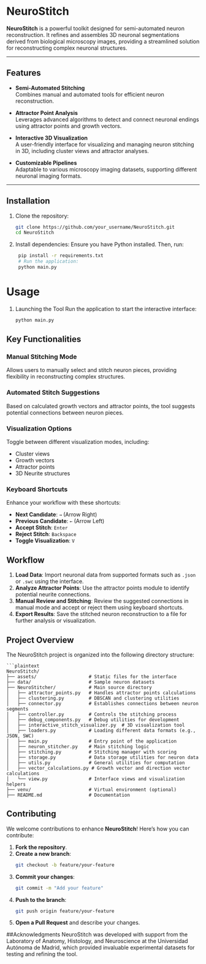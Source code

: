 # NeuroStitch

**NeuroStitch** is a powerful toolkit designed for semi-automated neuron reconstruction. It refines and assembles 3D neuronal segmentations derived from biological microscopy images, providing a streamlined solution for reconstructing complex neuronal structures.

---

## Features

- **Semi-Automated Stitching**  
  Combines manual and automated tools for efficient neuron reconstruction.
  
- **Attractor Point Analysis**  
  Leverages advanced algorithms to detect and connect neuronal endings using attractor points and growth vectors.

- **Interactive 3D Visualization**  
  A user-friendly interface for visualizing and managing neuron stitching in 3D, including cluster views and attractor analyses.

- **Customizable Pipelines**  
  Adaptable to various microscopy imaging datasets, supporting different neuronal imaging formats.

---

## Installation

1. Clone the repository:
   ```bash
   git clone https://github.com/your_username/NeuroStitch.git
   cd NeuroStitch

2. Install dependencies: 
   Ensure you have Python installed. Then, run:
   ```bash
    pip install -r requirements.txt
    # Run the application:
    python main.py

# Usage
  1. Launching the Tool
      Run the application to start the interactive interface:
        ```bash
        python main.py

## Key Functionalities

### Manual Stitching Mode
Allows users to manually select and stitch neuron pieces, providing flexibility in reconstructing complex structures.

### Automated Stitch Suggestions
Based on calculated growth vectors and attractor points, the tool suggests potential connections between neuron pieces.

### Visualization Options
Toggle between different visualization modes, including:
- Cluster views
- Growth vectors
- Attractor points
- 3D Neurite structures

### Keyboard Shortcuts
Enhance your workflow with these shortcuts:
- **Next Candidate**: `→` (Arrow Right)
- **Previous Candidate**: `←` (Arrow Left)
- **Accept Stitch**: `Enter`
- **Reject Stitch**: `Backspace`
- **Toggle Visualization**: `V`

## Workflow

1. **Load Data**: Import neuronal data from supported formats such as `.json` or `.swc` using the interface.
2. **Analyze Attractor Points**: Use the attractor points module to identify potential neurite connections.
3. **Manual Review and Stitching**: Review the suggested connections in manual mode and accept or reject them using keyboard shortcuts.
4. **Export Results**: Save the stitched neuron reconstruction to a file for further analysis or visualization.

## Project Overview

  The NeuroStitch project is organized into the following directory structure:
    
    
    ```plaintext
    NeuroStitch/
    ├── assets/                   # Static files for the interface
    ├── data/                     # Sample neuron datasets
    ├── NeuroStitcher/            # Main source directory
    │   ├── attractor_points.py   # Handles attractor points calculations
    │   ├── clustering.py         # DBSCAN and clustering utilities
    │   ├── connector.py          # Establishes connections between neuron segments
    │   ├── controller.py         # Controls the stitching process
    │   ├── debug_components.py   # Debug utilities for development
    │   ├── interactive_stitch_visualizer.py  # 3D visualization tool
    │   ├── loaders.py            # Loading different data formats (e.g., JSON, SWC)
    │   ├── main.py               # Entry point of the application
    │   ├── neuron_stitcher.py    # Main stitching logic
    │   ├── stitching.py          # Stitching manager with scoring
    │   ├── storage.py            # Data storage utilities for neuron data
    │   ├── utils.py              # General utilities for computation
    │   ├── vector_calculations.py # Growth vector and direction vector calculations
    │   └── view.py               # Interface views and visualization helpers
    ├── venv/                     # Virtual environment (optional)
    ├── README.md                 # Documentation


## Contributing

We welcome contributions to enhance **NeuroStitch**! Here’s how you can contribute:

1. **Fork the repository**.
2. **Create a new branch**:
   ```bash
   git checkout -b feature/your-feature
3. **Commit your changes**:
   ```bash
   git commit -m "Add your feature"
4. **Push to the branch**:
   ```bash
   git push origin feature/your-feature
5. **Open a Pull Request** and describe your changes.


##Acknowledgments
NeuroStitch was developed with support from the Laboratory of Anatomy, Histology, and Neuroscience at the Universidad Autónoma de Madrid, which provided invaluable experimental datasets for testing and refining the tool.

